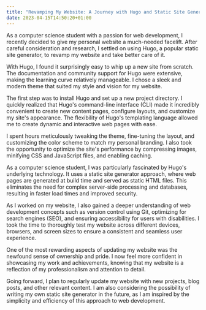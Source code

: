 ```yaml
---
title: "Revamping My Website: A Journey with Hugo and Static Site Generation"
date: 2023-04-15T14:50:20+01:00
---
```


As a computer science student with a passion for web development, I recently decided to give my personal website a much-needed facelift. After careful consideration and research, I settled on using Hugo, a popular static site generator, to revamp my website and take better care of it.

With Hugo, I found it surprisingly easy to whip up a new site from scratch. The documentation and community support for Hugo were extensive, making the learning curve relatively manageable. I chose a sleek and modern theme that suited my style and vision for my website.

The first step was to install Hugo and set up a new project directory. I quickly realized that Hugo's command-line interface (CLI) made it incredibly convenient to create new content pages, configure layouts, and customize my site's appearance. The flexibility of Hugo's templating language allowed me to create dynamic and interactive web pages with ease.

I spent hours meticulously tweaking the theme, fine-tuning the layout, and customizing the color scheme to match my personal branding. I also took the opportunity to optimize the site's performance by compressing images, minifying CSS and JavaScript files, and enabling caching.

As a computer science student, I was particularly fascinated by Hugo's underlying technology. It uses a static site generator approach, where web pages are generated at build time and served as static HTML files. This eliminates the need for complex server-side processing and databases, resulting in faster load times and improved security.

As I worked on my website, I also gained a deeper understanding of web development concepts such as version control using Git, optimizing for search engines (SEO), and ensuring accessibility for users with disabilities. I took the time to thoroughly test my website across different devices, browsers, and screen sizes to ensure a consistent and seamless user experience.

One of the most rewarding aspects of updating my website was the newfound sense of ownership and pride. I now feel more confident in showcasing my work and achievements, knowing that my website is a reflection of my professionalism and attention to detail.

Going forward, I plan to regularly update my website with new projects, blog posts, and other relevant content. I am also considering the possibility of writing my own static site generator in the future, as I am inspired by the simplicity and efficiency of this approach to web development.
